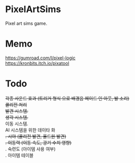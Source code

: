 # PixelArtSims
Pixel art sims game.

# Memo
https://gumroad.com/l/pixel-logic  
https://kronbits.itch.io/pixatool  
  
# Todo
~~각종 사운드 효과 (트리거 형식 으로 배경음 페이드 인 아웃, 발 소리)~~  
~~콜리전 처리~~  
~~발견 시스템.~~  
~~생각 시스템.~~  
이동 시스템.  
AI 시스템을 위한 데이타 화  
~~. 시야 (콜리전 발견, 올드원 발견)~~  
~~. 이동력 (이동 속도, 광기 수치 영향)~~  
. 숙련도 (아이템 사용 여부)  
. 아이템 테이블  
